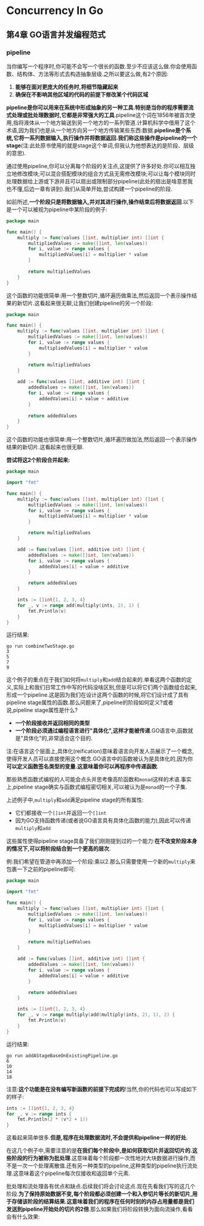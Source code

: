 # Concurrency In Go

## 第4章 GO语言并发编程范式

### pipeline

当你编写一个程序时,你可能不会写一个很长的函数.至少不应该这么做.你会使用函数、结构体、方法等形式去构造抽象层级.之所以要这么做,有2个原因:

1. **能够在面对更庞大的任务时,将细节隐藏起来**
2. **确保在不影响其他区域的代码的前提下修改某个代码区域**

**pipeline是你可以用来在系统中形成抽象的另一种工具.特别是当你的程序需要流式处理或批处理数据时,它都是非常强大的工具**.pipeline这个词在1856年被首次使用,指将液体从一个地方输送到另一个地方的一系列管道.计算机科学中借用了这个术语,因为我们也是从一个地方向另一个地方传输某些东西:数据.**pipeline是个系统,它将一系列数据输入,执行操作并将数据返回.我们称这些操作是pipeline的一个stage**(注:此处原书使用的就是stage这个单词,但我认为他想表达的是阶段、层级的意思).

通过使用pipeline,你可以分离每个阶段的关注点,这提供了许多好处.你可以相互独立地修改模块;可以混合搭配模块的组合方式且无需修改模块;可以让每个模块同时处理数据给上游或下游并且可以扇出或限制部分pipeline(此处的扇出是啥意思我也不懂,后边一章有讲到).我们从简单开始,尝试构建一个pipeline的阶段.

如前所述,**一个阶段只是将数据输入,并对其进行操作,操作结束后将数据返回**.以下是一个可以被视为pipeline中某阶段的例子:

```go
package main

func main() {
	multiply := func(values []int, multiplier int) []int {
		multipliedValues := make([]int, len(values))
		for i, value := range values {
			multipliedValues[i] = multiplier * value
		}
		
		return multipliedValues
	}
}
```

这个函数的功能很简单:用一个整数切片,循环遍历做乘法,然后返回一个表示操作结果的新切片.这看起来很无聊,让我们创建pipeline的另一个阶段:

```go
package main

func main() {
	multiply := func(values []int, multiplier int) []int {
		multipliedValues := make([]int, len(values))
		for i, value := range values {
			multipliedValues[i] = multiplier * value
		}

		return multipliedValues
	}
	
	add := func(values []int, additive int) []int {
		addedValues := make([]int, len(values))
		for i, value := range values {
			addedValues[i] = value + additive
		}
		
		return addedValues
	}
}
```

这个函数的功能也很简单:用一个整数切片,循环遍历做加法,然后返回一个表示操作结果的新切片.这看起来也很无聊.

**尝试将这2个阶段合并起来:**

```go
package main

import "fmt"

func main() {
	multiply := func(values []int, multiplier int) []int {
		multipliedValues := make([]int, len(values))
		for i, value := range values {
			multipliedValues[i] = multiplier * value
		}

		return multipliedValues
	}

	add := func(values []int, additive int) []int {
		addedValues := make([]int, len(values))
		for i, value := range values {
			addedValues[i] = value + additive
		}

		return addedValues
	}

	ints := []int{1, 2, 3, 4}
	for _, v := range add(multiply(ints, 2), 1) {
		fmt.Println(v)
	}
}
```

运行结果:

```
go run combineTwoStage.go 
3
5
7
9
```

这个例子的重点在于我们如何将`multiply`和`add`结合起来的.单看这两个函数的定义,实际上和我们日常工作中写的代码没啥区别,但是可以将它们两个函数组合起来,形成一个pipeline.这是因为我们在设计这两个函数的时候,将它们设计成了具有pipeline stage属性的函数.那么问题来了,pipeline的阶段如何定义?或者说,pipeline stage属性是什么?

- **一个阶段接收并返回相同的类型**
- **一个阶段必须通过编程语言进行"具体化",这样才能被传递**.GO语言中,函数就是"具体化"的,非常适合这个目的.

注:在语言这个层面上,具体化(reification)意味着语言向开发人员展示了一个概念,使得开发人员可以直接使用这个概念.GO语言中的函数被认为是具体化的,因为你**可以定义函数签名类型的变量.这意味着你可以再程序中传递函数**.

那些熟悉函数式编程的人可能会点头并思考像高阶函数和`monad`这样的术语.事实上,pipeline stage确实与函数式编程密切相关,可以被认为是`monad`的一个子集.

上述例子中,`multiply`和`add`满足pipeline stage的所有属性:

- 它们都接收一个`[]int`并返回一个`[]int`
- 因为GO支持函数传递(或者说GO语言具有具体化函数的能力),因此可以传递`multiply`和`add`

这些属性使得pipeline stage具备了我们刚刚提到过的一个能力:**在不改变阶段本身的情况下,可以将阶段结合到一个更高的层次**.

例:我们希望在管道中再添加一个阶段:乘以2.那么只需要使用一个新的`multiply`来包裹一下之前的pipeline即可:

```go
package main

import "fmt"

func main() {
	multiply := func(values []int, multiplier int) []int {
		multipliedValues := make([]int, len(values))
		for i, value := range values {
			multipliedValues[i] = multiplier * value
		}

		return multipliedValues
	}

	add := func(values []int, additive int) []int {
		addedValues := make([]int, len(values))
		for i, value := range values {
			addedValues[i] = value + additive
		}

		return addedValues
	}

	ints := []int{1, 2, 3, 4}
	for _, v := range multiply(add(multiply(ints, 2), 1), 2) {
		fmt.Println(v)
	}
}
```

运行结果:

```
go run addAStageBaseOnExistingPipeline.go 
6
10
14
18
```

注意:**这个功能是在没有编写新函数的前提下完成的**!当然,你的代码也可以写成如下的样子:

```go
ints := []int{1, 2, 3, 4}
for _, v := range ints {
	fmt.Println(2 * (v*2 + 1))
}
```

这看起来简单很多.**但是,程序在处理数据流时,不会提供和pipeline一样的好处**.

在这几个例子中,需要注意的是**在我们每个阶段中,是如何获取切片并返回切片的.这些阶段的行为被称为批处理**.这意味着每个阶段都一次性地对大块数据进行操作,而不是一次一个处理离散值.还有另一种类型的pipeline,这种类型的pipeline执行流处理.这意味着这个pipeline每次仅接收和返回单个元素.

批处理和流处理各有优点和缺点.后续我们将会讨论这点.现在先看我们写的这几个阶段.**为了保持原始数据不变,每个阶段都必须创建一个和入参切片等长的新切片,用于存储该阶段的结算结果.这意味着我们的程序在任何时刻的内存占用量都是我们发送到pipeline开始处的切片的2倍**.那么如果我们将阶段转换为面向流操作,看看会有什么效果:




























